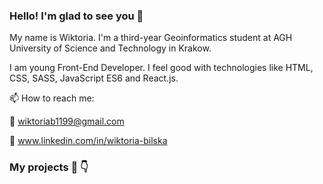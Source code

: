 ### Hello! I'm glad to see you 👋

My name is Wiktoria. I'm a third-year Geoinformatics student at AGH University of Science and Technology in Krakow.

I am young Front-End Developer. I feel good with technologies like HTML, CSS, SASS, JavaScript ES6 and React.js.

📫 How to reach me: 

:incoming_envelope: wiktoriab1199@gmail.com

:briefcase: www.linkedin.com/in/wiktoria-bilska 


### My projects 🧠  :point_down:

<!--
**WiktoriaBilska/WiktoriaBilska** is a ✨ _special_ ✨ repository because its `README.md` (this file) appears on your GitHub profile.

Here are some ideas to get you started:

- 🔭 I’m currently working on ...
- 🌱 I’m currently learning ...
- 👯 I’m looking to collaborate on ...
- 🤔 I’m looking for help with ...
- 💬 Ask me about ...
- 📫 How to reach me: ...
- 😄 Pronouns: ...
- ⚡ Fun fact: ...
-->
